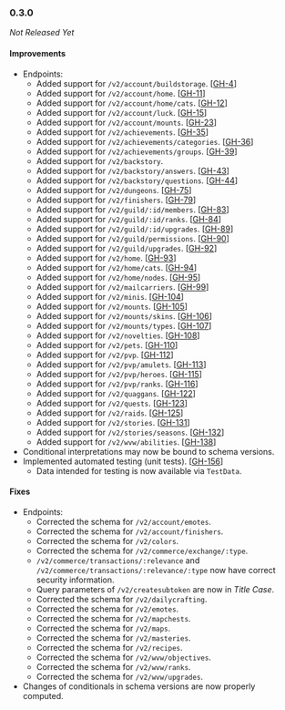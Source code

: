 ### 0.3.0

_Not Released Yet_

#### Improvements

- Endpoints:
    - Added support for `/v2/account/buildstorage`. [[GH-4](https://github.com/GW2ToolBelt/api-generator/issues/4)]
    - Added support for `/v2/account/home`. [[GH-11](https://github.com/GW2ToolBelt/api-generator/issues/11)]
    - Added support for `/v2/account/home/cats`. [[GH-12](https://github.com/GW2ToolBelt/api-generator/issues/12)]
    - Added support for `/v2/account/luck`. [[GH-15](https://github.com/GW2ToolBelt/api-generator/issues/15)]
    - Added support for `/v2/account/mounts`. [[GH-23](https://github.com/GW2ToolBelt/api-generator/issues/23)]
    - Added support for `/v2/achievements`. [[GH-35](https://github.com/GW2ToolBelt/api-generator/issues/35)]
    - Added support for `/v2/achievements/categories`. [[GH-36](https://github.com/GW2ToolBelt/api-generator/issues/36)]
    - Added support for `/v2/achievements/groups`. [[GH-39](https://github.com/GW2ToolBelt/api-generator/issues/39)]
    - Added support for `/v2/backstory`.
    - Added support for `/v2/backstory/answers`. [[GH-43](https://github.com/GW2ToolBelt/api-generator/issues/43)]
    - Added support for `/v2/backstory/questions`. [[GH-44](https://github.com/GW2ToolBelt/api-generator/issues/44)]
    - Added support for `/v2/dungeons`. [[GH-75](https://github.com/GW2ToolBelt/api-generator/issues/75)]
    - Added support for `/v2/finishers`. [[GH-79](https://github.com/GW2ToolBelt/api-generator/issues/79)]
    - Added support for `/v2/guild/:id/members`. [[GH-83](https://github.com/GW2ToolBelt/api-generator/issues/83)]
    - Added support for `/v2/guild/:id/ranks`. [[GH-84](https://github.com/GW2ToolBelt/api-generator/issues/84)]
    - Added support for `/v2/guild/:id/upgrades`. [[GH-89](https://github.com/GW2ToolBelt/api-generator/issues/89)]
    - Added support for `/v2/guild/permissions`. [[GH-90](https://github.com/GW2ToolBelt/api-generator/issues/90)]
    - Added support for `/v2/guild/upgrades`. [[GH-92](https://github.com/GW2ToolBelt/api-generator/issues/92)]
    - Added support for `/v2/home`. [[GH-93](https://github.com/GW2ToolBelt/api-generator/issues/93)]
    - Added support for `/v2/home/cats`. [[GH-94](https://github.com/GW2ToolBelt/api-generator/issues/94)]
    - Added support for `/v2/home/nodes`. [[GH-95](https://github.com/GW2ToolBelt/api-generator/issues/95)]
    - Added support for `/v2/mailcarriers`. [[GH-99](https://github.com/GW2ToolBelt/api-generator/issues/99)]
    - Added support for `/v2/minis`. [[GH-104](https://github.com/GW2ToolBelt/api-generator/issues/104)]
    - Added support for `/v2/mounts`. [[GH-105](https://github.com/GW2ToolBelt/api-generator/issues/105)]
    - Added support for `/v2/mounts/skins`. [[GH-106](https://github.com/GW2ToolBelt/api-generator/issues/106)]
    - Added support for `/v2/mounts/types`. [[GH-107](https://github.com/GW2ToolBelt/api-generator/issues/107)]
    - Added support for `/v2/novelties`. [[GH-108](https://github.com/GW2ToolBelt/api-generator/issues/108)]
    - Added support for `/v2/pets`. [[GH-110](https://github.com/GW2ToolBelt/api-generator/issues/110)]
    - Added support for `/v2/pvp`. [[GH-112](https://github.com/GW2ToolBelt/api-generator/issues/112)]
    - Added support for `/v2/pvp/amulets`. [[GH-113](https://github.com/GW2ToolBelt/api-generator/issues/113)]
    - Added support for `/v2/pvp/heroes`. [[GH-115](https://github.com/GW2ToolBelt/api-generator/issues/115)]
    - Added support for `/v2/pvp/ranks`. [[GH-116](https://github.com/GW2ToolBelt/api-generator/issues/116)]
    - Added support for `/v2/quaggans`. [[GH-122](https://github.com/GW2ToolBelt/api-generator/issues/122)]
    - Added support for `/v2/quests`. [[GH-123](https://github.com/GW2ToolBelt/api-generator/issues/123)]
    - Added support for `/v2/raids`. [[GH-125](https://github.com/GW2ToolBelt/api-generator/issues/125)]
    - Added support for `/v2/stories`. [[GH-131](https://github.com/GW2ToolBelt/api-generator/issues/131)]
    - Added support for `/v2/stories/seasons`. [[GH-132](https://github.com/GW2ToolBelt/api-generator/issues/132)]
    - Added support for `/v2/wvw/abilities`. [[GH-138](https://github.com/GW2ToolBelt/api-generator/issues/138)]
- Conditional interpretations may now be bound to schema versions.
- Implemented automated testing (unit tests). [[GH-156](https://github.com/GW2ToolBelt/api-generator/issues/156)]
  - Data intended for testing is now available via `TestData`.

#### Fixes

- Endpoints:
    - Corrected the schema for `/v2/account/emotes`.
    - Corrected the schema for `/v2/account/finishers`.
    - Corrected the schema for `/v2/colors`.
    - Corrected the schema for `/v2/commerce/exchange/:type`.
    - `/v2/commerce/transactions/:relevance` and `/v2/commerce/transactions/:relevance/:type`
      now have correct security information.
    - Query parameters of `/v2/createsubtoken` are now in _Title Case_.
  - Corrected the schema for `/v2/dailycrafting`.
  - Corrected the schema for `/v2/emotes`.
  - Corrected the schema for `/v2/mapchests`.
  - Corrected the schema for `/v2/maps`.
  - Corrected the schema for `/v2/masteries`.
  - Corrected the schema for `/v2/recipes`.
  - Corrected the schema for `/v2/wvw/objectives`.
  - Corrected the schema for `/v2/wvw/ranks`.
  - Corrected the schema for `/v2/wvw/upgrades`.
- Changes of conditionals in schema versions are now properly computed.